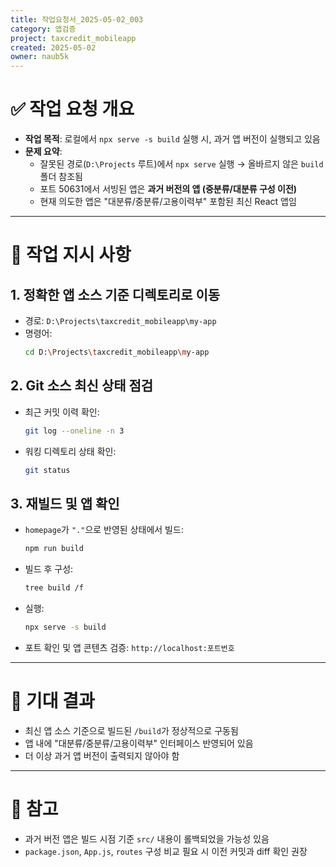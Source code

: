 ```yaml
---
title: 작업요청서_2025-05-02_003
category: 앱검증
project: taxcredit_mobileapp
created: 2025-05-02
owner: naub5k
---
```


# ✅ 작업 요청 개요

- **작업 목적**: 로컬에서 `npx serve -s build` 실행 시, 과거 앱 버전이 실행되고 있음
- **문제 요약**:
  - 잘못된 경로(`D:\Projects` 루트)에서 `npx serve` 실행 → 올바르지 않은 `build` 폴더 참조됨
  - 포트 50631에서 서빙된 앱은 **과거 버전의 앱 (중분류/대분류 구성 이전)**
  - 현재 의도한 앱은 "대분류/중분류/고용이력부" 포함된 최신 React 앱임

---

# 🧾 작업 지시 사항

## 1. 정확한 앱 소스 기준 디렉토리로 이동
- 경로: `D:\Projects\taxcredit_mobileapp\my-app`
- 명령어:
  ```bash
  cd D:\Projects\taxcredit_mobileapp\my-app
  ```

## 2. Git 소스 최신 상태 점검
- 최근 커밋 이력 확인:
  ```bash
  git log --oneline -n 3
  ```
- 워킹 디렉토리 상태 확인:
  ```bash
  git status
  ```

## 3. 재빌드 및 앱 확인
- `homepage`가 `"."`으로 반영된 상태에서 빌드:
  ```bash
  npm run build
  ```
- 빌드 후 구성:
  ```bash
  tree build /f
  ```
- 실행:
  ```bash
  npx serve -s build
  ```
- 포트 확인 및 앱 콘텐츠 검증: `http://localhost:포트번호`

---

# 📎 기대 결과
- 최신 앱 소스 기준으로 빌드된 `/build`가 정상적으로 구동됨
- 앱 내에 "대분류/중분류/고용이력부" 인터페이스 반영되어 있음
- 더 이상 과거 앱 버전이 출력되지 않아야 함

---

# 🧭 참고
- 과거 버전 앱은 빌드 시점 기준 `src/` 내용이 롤백되었을 가능성 있음
- `package.json`, `App.js`, `routes` 구성 비교 필요 시 이전 커밋과 diff 확인 권장
